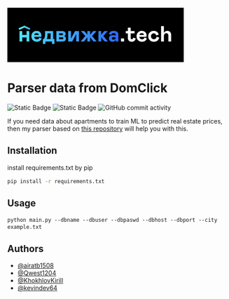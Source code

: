 ![Logo](img/logo.png)
# **Parser data from DomClick**
 ![Static Badge](https://img.shields.io/badge/python-3.11-blue) ![Static Badge](https://img.shields.io/badge/PostgreSQL-12-green) ![GitHub commit activity](https://img.shields.io/github/commit-activity/w/Sirius-2024-AI/parsing_data_DK?color=orange)


If you need data about apartments to train ML to predict real estate prices, then my parser based on [this repository](https://gitlab.com/airatb1508/domclick-parser/-/blob/main/API.org) will help you with this.

## Installation

install requirements.txt by pip 

```bash
pip install -r requirements.txt
```
    
## Usage

```
python main.py --dbname --dbuser --dbpaswd --dbhost --dbport --city example.txt
```


## Authors

- [@airatb1508](https://gitlab.com/airatb1508)
- [@Qwest1204](https://github.com/Qwest1204)
- [@KhokhlovKirill](https://github.com/KhokhlovKirill)
- [@kevindev64](https://github.com/kevindev64)


